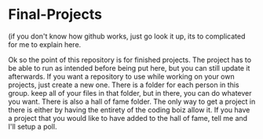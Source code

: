 # Final-Projects
(if you don't know how github works, just go look it up, its to complicated for me to explain here.

Ok so the point of this repository is for finished projects. The project has to be able to run as intended before being put here, but you can still update it afterwards. If you want a repository to use while working on your own projects, just create a new one. There is a folder for each person in this group. keep all of your files in that folder, but in there, you can do whatever you want. There is also a hall of fame folder. The only way to get a project in there is either by having the entirety of the coding boiz allow it. If you have a project that you would like to have added to the hall of fame, tell me and I'll setup a poll.
